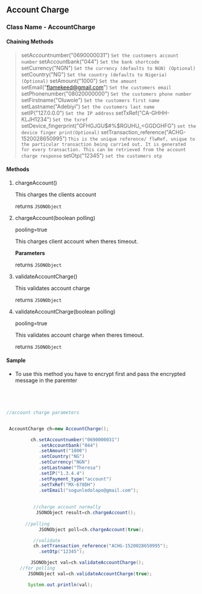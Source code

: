 ## Account Charge

### Class Name - AccountCharge


#### Chaining Methods
>setAccountnumber("0690000031") `Set the customers account number`
>setAccountbank("044") `Set the bank shortcode`
>setCurrency("NGN")  `Set the currency (defaults to NGN) (Optional)`
>setCountry("NG") `Set the country (defaults to Nigeria) (Optional)`
>setAmount("1000") `Set the amount`
>setEmail("flamekeed@gmail.com")  `Set the customers email`
>setPhonenumber("08020000000")  `Set the customers phone number`
>setFirstname("Oluwole") `Set the customers first name`
>setLastname("Adebiyi") `Set the customers last name`
>setIP("127.0.0.0")  `Set the IP address`
>setTxRef("CA-GHHH-KLJH1234")  `Set the txref`
>setDevice_fingerprint("GFHGJGU$#%$RGUHU_<GGDGHFG") `set the device finger print(Optional)`
>setTransaction_reference("ACHG-1520028650995") `This is the unique reference/ flwRef, unique to the particular transaction being carried out. It is generated for every transaction. This can be retrieved from the account charge response`
>setOtp("12345") `set the customers otp`

#### Methods
1. chargeAccount()

    This charges the clients account    
   
    returns `JSONObject`

2. chargeAccount(boolean polling)

    pooling=true

    This charges client account when theres timeout.
    
    **Parameters**
    
   
    returns `JSONObject`

3. validateAccountCharge()

    
    This validates account charge
    
    returns `JSONObject`
    
3. validateAccountCharge(boolean polling)

    pooling=true

    This validates account charge when theres timeout.
    
    returns `JSONObject`
        
 
 
#### Sample

- To use this method you have to encrypt first and pass the encrypted message in the paremter

```java




//account charge parameters


 AccountCharge ch=new AccountCharge();

         ch.setAccountnumber("0690000031")
            .setAccountbank("044")
            .setAmount("1000")
            .setCountry("NG")
            .setCurrency("NGN")
            .setLastname("Theresa")
            .setIP("1.3.4.4")
            .setPayment_type("account")
            .setTxRef("MX-678DH")
            .setEmail("sogunledolapo@gmail.com");
          
          
          //charge account normally
           JSONObject result=ch.chargeAccount();
           
	   //polling
            JSONObject poll=ch.chargeAccount(true);

          //validate
          ch.setTransaction_reference("ACHG-1520028650995");
            .setOtp("12345"); 

         JSONObject val=ch.validateAccountCharge();
	 //for polling
        JSONObject val=ch.validateAccountCharge(true);

        System.out.println(val);

```

